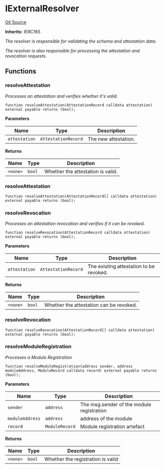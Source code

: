 # IExternalResolver
[Git Source](https://github.com/rhinestonewtf/registry/blob/350cdd9001705a91cd42a82c8ee3e0cd055714e5/src/external/IExternalResolver.sol)

**Inherits:**
IERC165

*The resolver is responsible for validating the schema and attestation data.*

*The resolver is also responsible for processing the attestation and revocation requests.*


## Functions
### resolveAttestation

*Processes an attestation and verifies whether it's valid.*


```solidity
function resolveAttestation(AttestationRecord calldata attestation) external payable returns (bool);
```
**Parameters**

|Name|Type|Description|
|----|----|-----------|
|`attestation`|`AttestationRecord`|The new attestation.|

**Returns**

|Name|Type|Description|
|----|----|-----------|
|`<none>`|`bool`|Whether the attestation is valid.|


### resolveAttestation


```solidity
function resolveAttestation(AttestationRecord[] calldata attestation) external payable returns (bool);
```

### resolveRevocation

*Processes an attestation revocation and verifies if it can be revoked.*


```solidity
function resolveRevocation(AttestationRecord calldata attestation) external payable returns (bool);
```
**Parameters**

|Name|Type|Description|
|----|----|-----------|
|`attestation`|`AttestationRecord`|The existing attestation to be revoked.|

**Returns**

|Name|Type|Description|
|----|----|-----------|
|`<none>`|`bool`|Whether the attestation can be revoked.|


### resolveRevocation


```solidity
function resolveRevocation(AttestationRecord[] calldata attestation) external payable returns (bool);
```

### resolveModuleRegistration

*Processes a Module Registration*


```solidity
function resolveModuleRegistration(address sender, address moduleAddress, ModuleRecord calldata record) external payable returns (bool);
```
**Parameters**

|Name|Type|Description|
|----|----|-----------|
|`sender`|`address`|The msg.sender of the module registration|
|`moduleAddress`|`address`|address of the module|
|`record`|`ModuleRecord`|Module registration artefact|

**Returns**

|Name|Type|Description|
|----|----|-----------|
|`<none>`|`bool`|Whether the registration is valid|


